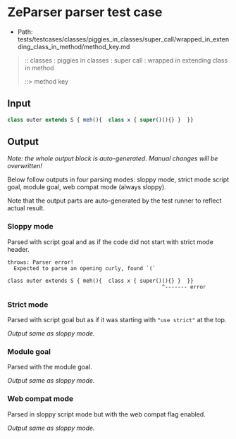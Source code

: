 # ZeParser parser test case

- Path: tests/testcases/classes/piggies_in_classes/super_call/wrapped_in_extending_class_in_method/method_key.md

> :: classes : piggies in classes : super call : wrapped in extending class in method
>
> ::> method key

## Input

`````js
class outer extends S { meh(){  class x { super()(){} }  }}
`````

## Output

_Note: the whole output block is auto-generated. Manual changes will be overwritten!_

Below follow outputs in four parsing modes: sloppy mode, strict mode script goal, module goal, web compat mode (always sloppy).

Note that the output parts are auto-generated by the test runner to reflect actual result.

### Sloppy mode

Parsed with script goal and as if the code did not start with strict mode header.

`````
throws: Parser error!
  Expected to parse an opening curly, found `(`

class outer extends S { meh(){  class x { super()(){} }  }}
                                                 ^------- error
`````

### Strict mode

Parsed with script goal but as if it was starting with `"use strict"` at the top.

_Output same as sloppy mode._

### Module goal

Parsed with the module goal.

_Output same as sloppy mode._

### Web compat mode

Parsed in sloppy script mode but with the web compat flag enabled.

_Output same as sloppy mode._

